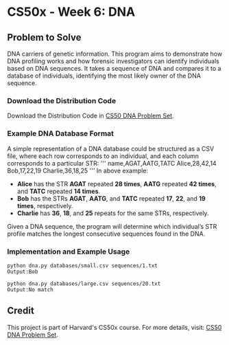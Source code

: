 # CS50x - Week 6: DNA
 
## Problem to Solve
DNA carriers of genetic information. 
This program aims to demonstrate how DNA profiling works and how forensic investigators can identify individuals based on DNA sequences.
It takes a sequence of DNA and compares it to a database of individuals, identifying the most likely owner of the DNA sequence.

### Download the Distribution Code
Download the Distribution Code in [CS50 DNA Problem Set](https://cs50.harvard.edu/x/2024/psets/6/dna/).

### Example DNA Database Format
A simple representation of a DNA database could be structured as a CSV file, where each row corresponds to an individual, and each column corresponds to a particular STR:
'''
name,AGAT,AATG,TATC
Alice,28,42,14 
Bob,17,22,19 
Charlie,36,18,25
'''
In above example:
- **Alice** has the STR **AGAT** repeated **28 times**, **AATG** repeated **42 times**, and **TATC** repeated **14 times**.
- **Bob** has the STRs **AGAT**, **AATG**, and **TATC** repeated **17**, **22**, and **19 times**, respectively.
- **Charlie** has **36**, **18**, and **25** repeats for the same STRs, respectively.

Given a DNA sequence, the program will determine which individual’s STR profile matches the longest consecutive sequences found in the DNA.

### Implementation and Example Usage

```
python dna.py databases/small.csv sequences/1.txt
Output:Bob
```
```
python dna.py databases/large.csv sequences/20.txt
Output:No match
```
## Credit
This project is part of Harvard's CS50x course. For more details, visit: [CS50 DNA Problem Set](https://cs50.harvard.edu/x/2024/psets/6/dna/).
